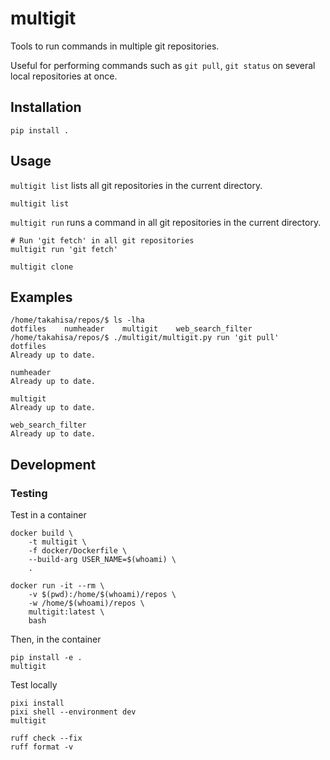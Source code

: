 # multigit

Tools to run commands in multiple git repositories.

Useful for performing commands such as `git pull`, `git status` on several
local repositories at once.

## Installation

```console
pip install .
```

## Usage

`multigit list` lists all git repositories in the current directory.

```console
multigit list
```

`multigit run` runs a command in all git repositories in the current directory.

```console
# Run 'git fetch' in all git repositories
multigit run 'git fetch'
```

`multigit clone `

## Examples

```console
/home/takahisa/repos/$ ls -lha
dotfiles    numheader    multigit    web_search_filter
/home/takahisa/repos/$ ./multigit/multigit.py run 'git pull'
dotfiles
Already up to date.

numheader
Already up to date.

multigit
Already up to date.

web_search_filter
Already up to date.
```

## Development

### Testing

Test in a container

```console
docker build \
    -t multigit \
    -f docker/Dockerfile \
    --build-arg USER_NAME=$(whoami) \
    .

docker run -it --rm \
    -v $(pwd):/home/$(whoami)/repos \
    -w /home/$(whoami)/repos \
    multigit:latest \
    bash
```

Then, in the container

```console
pip install -e .
multigit
```

Test locally

```console
pixi install
pixi shell --environment dev
multigit
```

```console
ruff check --fix
ruff format -v
```
